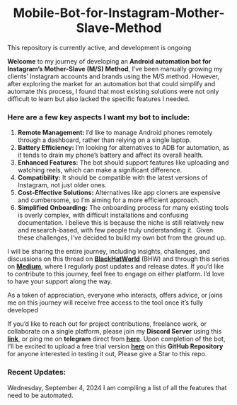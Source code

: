 <h1 align="center">Mobile-Bot-for-Instagram-Mother-Slave-Method</h1>

This repository is currently active, and development is ongoing

**Welcome** to my journey of developing an **Android automation bot for Instagram’s Mother-Slave (M/S) Method**, I’ve been manually growing my clients’ Instagram accounts and brands using the M/S method. However, after exploring the market for an automation bot that could simplify and automate this process, I found that most existing solutions were not only difficult to learn but also lacked the specific features I needed.

### Here are a few key aspects I want my bot to include:

1. **Remote Management:** I’d like to manage Android phones remotely through a dashboard, rather than relying on a single laptop.
2. **Battery Efficiency:** I’m looking for alternatives to ADB for automation, as it tends to drain my phone’s battery and affect its overall health.
3. **Enhanced Features:** The bot should support features like uploading and watching reels, which can make a significant difference.
4. **Compatibility:** It should be compatible with the latest versions of Instagram, not just older ones.
5. **Cost-Effective Solutions:** Alternatives like app cloners are expensive and cumbersome, so I’m aiming for a more efficient approach.
6. **Simplified Onboarding:** The onboarding process for many existing tools is overly complex, with difficult installations and confusing documentation. I believe this is because the niche is still relatively new and research-based, with few people truly understanding it.  Given these challenges, I’ve decided to build my own bot from the ground up.

I will be sharing the entire journey, including insights, challenges, and discussions on this thread on **[BlackHatWorld](https://www.blackhatworld.com/members/app_pilot.1954567/)** (BHW) and through this series on **[Medium](https://medium.com/@app-pilot)**, where I regularly post updates and release dates. If you’d like to contribute to this journey, feel free to engage on either platform. I’d love to have your support along the way.

As a token of appreciation, everyone who interacts, offers advice, or joins me on this journey will receive free access to the tool once it’s fully developed


If you’d like to reach out for project contributions, freelance work, or collaborate on a single platform, please join my **Discord Server** using this **[link](https://discord.gg/5b4Xu6Z8)**, or ping me on **telegram** direct from **[here](https://t.me/zeeshanahmad4)**. Upon completion of the bot, I’ll be excited to upload a free trial version **[here](https://github.com/Appilot-dev/Mobile-Bot-for-Instagram-Mother-Slave-Method)** on this **GitHub Repository** for anyone interested in testing it out, Please give a Star to this repo.

### Recent Updates:
Wednesday, September 4, 2024 I am compiling a list of all the features that need to be automated.
